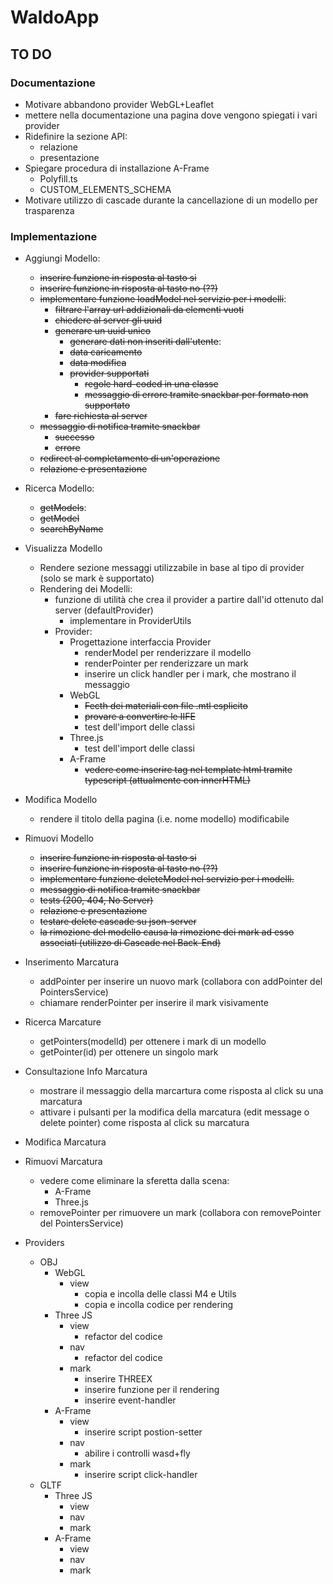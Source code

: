 # WaldoApp

## TO DO

### Documentazione

- Motivare abbandono provider WebGL+Leaflet
- mettere nella documentazione una pagina dove vengono spiegati i vari provider
- Ridefinire la sezione API:
  - relazione
  - presentazione
- Spiegare procedura di installazione A-Frame
  - Polyfill.ts
  - CUSTOM_ELEMENTS_SCHEMA
- Motivare utilizzo di cascade durante la cancellazione di un modello per trasparenza 

### Implementazione

- Aggiungi Modello:
  - ~~inserire funzione in risposta al tasto si~~
  - ~~inserire funzione in risposta al tasto no (??)~~
  - ~~implementare funzione loadModel nel servizio per i modelli~~:
    - ~~filtrare l'array url addizionali da elementi vuoti~~
    - ~~chiedere al server gli uuid~~
    - ~~generare un uuid unico~~
      - ~~generare dati non inseriti dall'utente~~:
      - ~~data caricamento~~
      - ~~data modifica~~
      - ~~provider supportati~~
        - ~~regole hard-coded in una classe~~
        - ~~messaggio di errore tramite snackbar per formato non supportato~~
    - ~~fare richiesta al server~~
  - ~~messaggio di notifica tramite snackbar~~
    - ~~successo~~
    - ~~errore~~
  - ~~redirect al completamento di un'operazione~~
  - ~~relazione e presentazione~~
- Ricerca Modello:
  - ~~getModels~~:
  - ~~getModel~~
  - ~~searchByName~~
- Visualizza Modello
  - Rendere sezione messaggi utilizzabile in base al tipo di provider (solo se mark è supportato)
  - Rendering dei Modelli:
    - funzione di utilità che crea il provider a partire dall'id ottenuto dal server (defaultProvider)
      - implementare in ProviderUtils
    - Provider:
      - Progettazione interfaccia Provider
        - renderModel per renderizzare il modello
        - renderPointer per renderizzare un mark
        - inserire un click handler per i mark, che mostrano il messaggio
      - WebGL
        - ~~Fecth dei materiali con file .mtl esplicito~~
        - ~~provare a convertire le IIFE~~
        - test dell'import delle classi
      - Three.js
        - test dell'import delle classi
      - A-Frame
        - ~~vedere come inserire tag nel template html tramite typescript (attualmente con innerHTML)~~
- Modifica Modello
  - rendere il titolo della pagina (i.e. nome modello) modificabile
- Rimuovi Modello
  - ~~inserire funzione in risposta al tasto si~~
  - ~~inserire funzione in risposta al tasto no (??)~~
  - ~~implementare funzione deleteModel nel servizio per i modelli.~~
  - ~~messaggio di notifica tramite snackbar~~
  - ~~tests (200, 404, No Server)~~
  - ~~relazione e presentazione~~
  - ~~testare delete cascade su json-server~~
  - ~~la rimozione del modello causa la rimozione dei mark ad esso associati (utilizzo di Cascade nel Back-End)~~
- Inserimento Marcatura
  - addPointer per inserire un nuovo mark (collabora con addPointer del PointersService)
  - chiamare renderPointer per inserire il mark visivamente
- Ricerca Marcature
  - getPointers(modelId) per ottenere i mark di un modello
  - getPointer(id) per ottenere un singolo mark
- Consultazione Info Marcatura
  - mostrare il messaggio della marcartura come risposta al click su una marcatura
  - attivare i pulsanti per la modifica della marcatura (edit message o delete pointer) come risposta al click su
    marcatura
- Modifica Marcatura
- Rimuovi Marcatura
  - vedere come eliminare la sferetta dalla scena:
    - A-Frame
    - Three.js
  - removePointer per rimuovere un mark (collabora con removePointer del PointersService)

- Providers
  - OBJ
    - WebGL
      - view
        - copia e incolla delle classi M4 e Utils
        - copia e incolla codice per rendering
    - Three JS
      - view
        - refactor del codice
      - nav
        - refactor del codice
      - mark
        - inserire THREEX
        - inserire funzione per il rendering
        - inserire event-handler
    - A-Frame
      - view
        - inserire script postion-setter
      - nav
        - abilire i controlli wasd+fly
      - mark
        - inserire script click-handler
  - GLTF
    - Three JS
      - view
      - nav
      - mark
    - A-Frame
      - view
      - nav
      - mark
